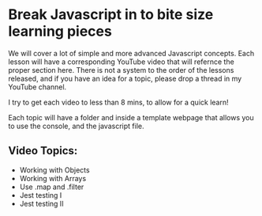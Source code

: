 # Break Javascript in to bite size learning pieces

We will cover a lot of simple and more advanced Javascript concepts. Each lesson will have a corresponding YouTube video that will refernce the proper section here. There is not a system to the order of the lessons released, and if you have an idea for a topic, please drop a thread in my YouTube channel. 

I try to get each video to less than 8 mins, to allow for a quick learn! 

Each topic will have a folder and inside a template webpage that allows you to use the console, and the javascript file. 

## Video Topics:

- Working with Objects
- Working with Arrays
- Use .map and .filter
- Jest testing I
- Jest testing II
